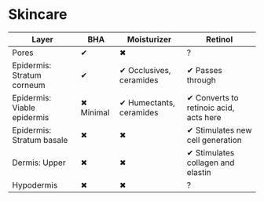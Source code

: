 # Skincare

| Layer | BHA | Moisturizer | Retinol |
| --- | --- | --- | --- |
| Pores | ✔ | ✖ | ? |
| Epidermis: Stratum corneum  | ✔ | ✔ Occlusives, ceramides | ✔ Passes through |
| Epidermis: Viable epidermis | ✖ Minimal | ✔ Humectants, ceramides  | ✔ Converts to retinoic acid, acts here |
| Epidermis: Stratum basale | ✖ | ✖ | ✔ Stimulates new cell generation |
| Dermis: Upper | ✖ | ✖ | ✔ Stimulates collagen and elastin |
| Hypodermis | ✖ | ✖ | ? |
